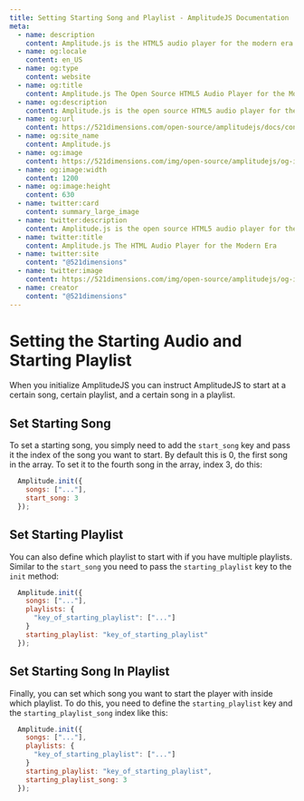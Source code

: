 ```yaml
---
title: Setting Starting Song and Playlist - AmplitudeJS Documentation
meta:
  - name: description
    content: Amplitude.js is the HTML5 audio player for the modern era. Using no dependencies, take control of the browser and design a web audio player the way you want it to look.
  - name: og:locale
    content: en_US
  - name: og:type
    content: website
  - name: og:title
    content: Amplitude.js The Open Source HTML5 Audio Player for the Modern Era
  - name: og:description
    content: Amplitude.js is the open source HTML5 audio player for the modern era. Using no dependencies, take control of the browser and design an audio player the way you want it to look.
  - name: og:url
    content: https://521dimensions.com/open-source/amplitudejs/docs/configuration/start-song-start-playlist.html
  - name: og:site_name
    content: Amplitude.js
  - name: og:image
    content: https://521dimensions.com/img/open-source/amplitudejs/og-image-amplitudejs.png
  - name: og:image:width
    content: 1200
  - name: og:image:height
    content: 630
  - name: twitter:card
    content: summary_large_image
  - name: twitter:description
    content: Amplitude.js is the open source HTML5 audio player for the modern era. Using no dependencies, take control of the browser and design an audio player the way you want it to look. Available for free on Github.
  - name: twitter:title
    content: Amplitude.js The HTML Audio Player for the Modern Era
  - name: twitter:site
    content: "@521dimensions"
  - name: twitter:image
    content: https://521dimensions.com/img/open-source/amplitudejs/og-image-amplitudejs.png
  - name: creator
    content: "@521dimensions"
---
```


# Setting the Starting Audio and Starting Playlist

When you initialize AmplitudeJS you can instruct AmplitudeJS to start at a certain song, certain playlist, and a certain song in a playlist.

## Set Starting Song

To set a starting song, you simply need to add the `start_song` key and pass it the index of the song you want to start. By default this is 0, the first song in the array. To set it to the fourth song in the array, index 3, do this:

```javascript
  Amplitude.init({
    songs: ["..."],
    start_song: 3
  });
```

## Set Starting Playlist

You can also define which playlist to start with if you have multiple playlists. Similar to the `start_song` you need to pass the `starting_playlist` key to the `init` method:

```javascript
  Amplitude.init({
    songs: ["..."],
    playlists: {
      "key_of_starting_playlist": ["..."]
    }
    starting_playlist: "key_of_starting_playlist"
  });
```

## Set Starting Song In Playlist

Finally, you can set which song you want to start the player with inside which playlist. To do this, you need to define the `starting_playlist` key and the `starting_playlist_song` index like this:

```javascript
  Amplitude.init({
    songs: ["..."],
    playlists: {
      "key_of_starting_playlist": ["..."]
    }
    starting_playlist: "key_of_starting_playlist",
    starting_playlist_song: 3
  });
```
